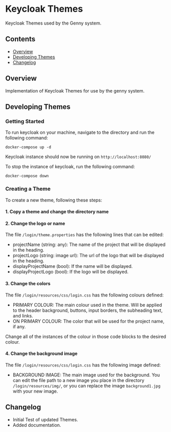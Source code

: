 # Keycloak Themes

Keycloak Themes used by the Genny system.

## Contents
- [Overview](#Overview)
- [Developing Themes](#Developing-Themes)
- [Changelog](#Changelog)

## Overview
Implementation of Keycloak Themes for use by the genny system.

## Developing Themes
### Getting Started
To run keycloak on your machine, navigate to the directory and run the following command:

`docker-compose up -d`

Keycloak instance should now be running on `http://localhost:8080/`

To stop the instance of keycloak, run the following command:

`docker-compose down`

### Creating a Theme
To create a new theme, following these steps:

#### 1. Copy a theme and change the directory name

#### 2. Change the logo or name

The file `/login/theme.properties` has the following lines that can be edited:

- projectName (string: any): The name of the project that will be displayed in the heading.
- projectLogo (string: image url): The url of the logo that will be displayed in the heading.
- displayProjectName (bool): If the name will be displayed.
- displayProjectLogo (bool): If the logo will be displayed.

#### 3. Change the colors

The file `/login/resources/css/login.css` has the following colours defined:

- PRIMARY COLOUR: The main colour used in the theme. Will be applied to the header background, buttons, input borders, the subheading text, and links.
- ON PRIMARY COLOUR: The color that will be used for the project name, if any.

Change all of the instances of the colour in those code blocks to the desired colour.

#### 4. Change the background image

The file `/login/resources/css/login.css` has the following image defined:

- BACKGROUND IMAGE: The main image used for the background. You can edit the file path to a new image you place in the directory `/login/resources/img/`, or you can replace the image `background1.jpg` with your new image.

## Changelog

* Initial Test of updated Themes.
* Added documentation.
